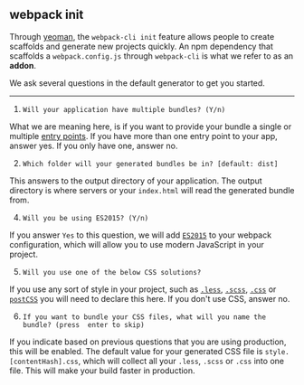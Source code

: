 ## webpack init

Through [yeoman](http://yeoman.io/), the `webpack-cli init` feature allows people to create scaffolds and generate new projects quickly. An npm dependency that scaffolds a `webpack.config.js` through `webpack-cli` is what we refer to as an **addon**.

We ask several questions in the default generator to get you started.

---

1. `Will your application have multiple bundles? (Y/n)`

What we are meaning here, is if you want to provide your bundle a single or multiple [entry points](https://webpack.js.org/configuration/entry-context/#entry). If you have more than one entry point to your app, answer yes. If you only have one, answer no.

2. `Which folder will your generated bundles be in? [default: dist]`

This answers to the output directory of your application. The output directory is where servers or your `index.html` will read the generated bundle from.

4. `Will you be using ES2015? (Y/n)`

If you answer `Yes` to this question, we will add [`ES2015`](https://babeljs.io/learn-es2015/) to your webpack configuration, which will allow you to use modern JavaScript in your project.

5. `Will you use one of the below CSS solutions?`

If you use any sort of style in your project, such as [`.less`](http://lesscss.org/), [`.scss`](http://sass-lang.com/),  [`.css`](https://developer.mozilla.org/en-US/docs/Web/CSS) or [`postCSS`](http://postcss.org/) you will need to declare this here. If you don't use CSS, answer no.

6. `If you want to bundle your CSS files, what will you name the bundle? (press 
enter to skip)`

If you indicate based on previous questions that you are using production, this will be enabled. The default value for your generated CSS file is `style.[contentHash].css`, which will collect all your `.less`, `.scss` or `.css` into one file. This will make your build faster in production.
